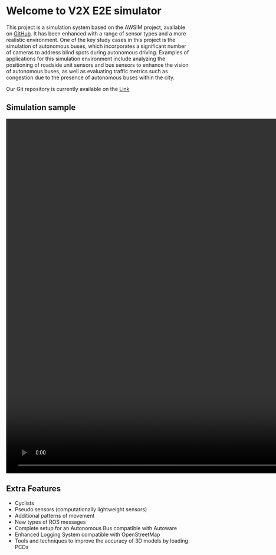 # Welcome to V2X E2E simulator

This project is a simulation system based on the AWSIM project, available on [GitHub](https://github.com/tier4/AWSIM). It has been enhanced with a range of sensor types and a more realistic environment. One of the key study cases in this project is the simulation of autonomous buses, which incorporates a significant number of cameras to address blind spots during autonomous driving. Examples of applications for this simulation environment include analyzing the positioning of roadside unit sensors and bus sensors to enhance the vision of autonomous buses, as well as evaluating traffic metrics such as congestion due to the presence of autonomous buses within the city.

Our Git repository is currently available on the [Link](https://tlab-wide.github.io/V2X_E2E_Simulator/Simple-AV/SystemSetup/)

## Simulation sample

<video width="1920" controls autoplay muted loop>
<source src="Autonomous.mp4" type="video/mp4">
</video>


## Extra Features
* Cyclists
* Pseudo sensors (computationally lightweight sensors)
* Additional patterns of movement
* New types of ROS messages
* Complete setup for an Autonomous Bus compatible with Autoware
* Enhanced Logging System compatible with OpenStreetMap
* Tools and techniques to improve the accuracy of 3D models by loading PCDs


<!-- ## Some notes

* `mkdocs new [dir-name]` - Create a new project.
* `mkdocs serve` - Start the live-reloading docs server.
* `mkdocs build` - Build the documentation site.
* `mkdocs -h` - Print help message and exit.

## Project layout

    mkdocs.yml    # The configuration file.
    docs/
        index.md  # The documentation homepage.
        ...       # Other markdown pages, images and other files. -->
